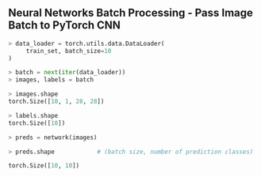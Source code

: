 ## Neural Networks Batch Processing - Pass Image Batch to PyTorch CNN

```python
> data_loader = torch.utils.data.DataLoader(
     train_set, batch_size=10
)

> batch = next(iter(data_loader))
> images, labels = batch

> images.shape
torch.Size([10, 1, 28, 28])

> labels.shape
torch.Size([10])

> preds = network(images)

> preds.shape            # (batch size, number of prediction classes)

torch.Size([10, 10])
```


